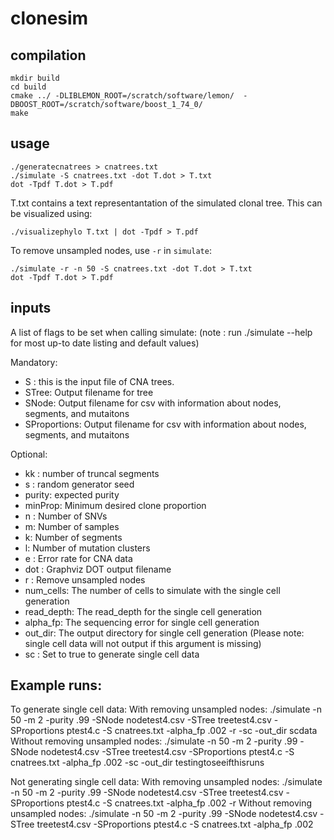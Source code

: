 # clonesim

## compilation

```
mkdir build
cd build
cmake ../ -DLIBLEMON_ROOT=/scratch/software/lemon/  -DBOOST_ROOT=/scratch/software/boost_1_74_0/
make
```

## usage

```
./generatecnatrees > cnatrees.txt
./simulate -S cnatrees.txt -dot T.dot > T.txt
dot -Tpdf T.dot > T.pdf
```

T.txt contains a text representantation of the simulated clonal tree. This can be visualized using:

```
./visualizephylo T.txt | dot -Tpdf > T.pdf
```

To remove unsampled nodes, use `-r` in `simulate`:


```
./simulate -r -n 50 -S cnatrees.txt -dot T.dot > T.txt
dot -Tpdf T.dot > T.pdf
```

## inputs
A list of flags to be set when calling simulate: 
(note : run ./simulate --help for most up-to date listing and default values)

Mandatory: 
- S : this is the input file of CNA trees.
- STree: Output filename for tree
- SNode: Output filename for csv with information about nodes, segments, and mutaitons
- SProportions: Output filename for csv with information about nodes, segments, and mutaitons
  

Optional: 
- kk :  number of truncal segments
- s : random generator seed
- purity: expected purity
- minProp: Minimum desired clone proportion
- n : Number of SNVs
- m: Number of samples
- k: Number of segments
- l: Number of mutation clusters
- e : Error rate for CNA data
- dot : Graphviz DOT output filename
- r : Remove unsampled nodes
- num_cells: The number of cells to simulate with the single cell generation
- read_depth: The read_depth for the single cell generation
- alpha_fp: The sequencing error for single cell generation
- out_dir: The output directory for single cell generation (Please note: single cell data will not output if this argument is missing)
- sc : Set to true to generate single cell data

## Example runs: 

To generate single cell data:
  With removing unsampled nodes: 
    ./simulate -n 50 -m 2 -purity .99 -SNode nodetest4.csv -STree treetest4.csv -SProportions ptest4.c -S cnatrees.txt  -alpha_fp .002 -r -sc -out_dir scdata
  Without removing unsampled nodes: 
    ./simulate -n 50 -m 2 -purity .99 -SNode nodetest4.csv -STree treetest4.csv -SProportions ptest4.c -S cnatrees.txt  -alpha_fp .002  -sc -out_dir testingtoseeifthisruns

Not generating single cell data:
  With removing unsampled nodes: 
  ./simulate -n 50 -m 2 -purity .99 -SNode nodetest4.csv -STree treetest4.csv -SProportions ptest4.c -S cnatrees.txt  -alpha_fp .002 -r
  Without removing unsampled nodes: 
  ./simulate -n 50 -m 2 -purity .99 -SNode nodetest4.csv -STree treetest4.csv -SProportions ptest4.c -S cnatrees.txt  -alpha_fp .002 



